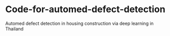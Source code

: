 # Code-for-automed-defect-detection
Automed defect detection in housing construction via deep learning in Thailand
